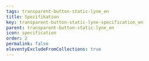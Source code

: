 ```yaml
---
tags: transparent-button-static-lyne_en
title: Spezifikation
key: transparent-button-static-lyne-specification_en
parent: transparent-button-static-lyne_en
icon: specification
order: 2
permalink: false
eleventyExcludeFromCollections: true
---
```


